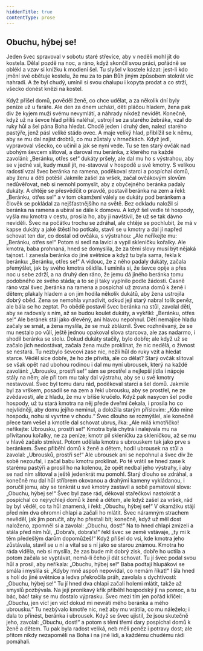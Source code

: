 ```yaml
---
hiddenTitle: true
contentType: prose
---
```


<section>

# Obuchu, hýbej se!

Jeden švec spravoval v sobotu staré střevíce, aby v neděli mohl jít do kostela. Dělal pozdě na noc, a ráno, když skončil svou práci, pořádně se oblékl a vzav si knížku k modlení šel. Tu slyšel v kostele kázat: jest-li kdo jmění své obětuje kostelu, že mu za to pán Bůh jiným způsobem stokrát víc nahradí. A že byl chudý, umínil si svou chalupu i kopyta prodat a co strží, všecko donést knězi na kostel.

Když přišel domů, pověděl ženě, co chce udělat, a za několik dní byly peníze už u faráře. Ale den za dnem uchází, děti pláčou hladem, žena pak div že kyjem muži svému nevymlátí, a náhrady nikdež nevidět. Konečně, když už na ševce hlad příliš naléhal, ustrojil se za starého žebráka, vzal do ruky hůl a šel pána Boha hledat. Chodě jeden i druhý den, nalezl starého pastýře, jenž pásl veliké stádo ovec. A maje veliký hlad, přiblížil se k němu, aby se mu dal najíst drobtů, co mu zůstaly v hrnečkách. Když jedl, vypravoval všecko, co učinil a jak se nyní vede. Tu se ten starý ovčák nad ubohým ševcem slitoval, a daroval mu beránka, z kterého na každé zavolání: „Beránku, otřes se!“ dukáty pršely, ale dal mu ho s výstrahou, aby se v jedné vsi, kudy musil jít, ne-stavoval v hospodě u své kmotry. S velikou radostí vzal švec beránka na ramena, poděkoval starci a pospíchal domů, aby ženu a děti potěšil Jakmile zašel za vršek, začal ovčákovým slovům nedůvěřovat, neb si nemohl pomyslit, aby z obyčejného beránka padaly dukáty. A chtěje se přesvědčit o pravdě, postavil beránka na zem a řekl: „Beránku, otřes se!“ a v tom okamžení válely se dukáty pod beránkem a člověk se pokládal za nejšťastnějšího na světě. Bez odkladu naložil si beránka na ramena a ubíral se dále k domovu. A když šel vedle té hospody, vyšla mu kmotra v cestu, prosila ho, aby ji navštívil, že už se tak dávno neviděli. Švec na počátku trochu se zdráhal, ale chtěje se pochlubit, že má v kapse dukáty a jaké štěstí ho potkalo, stavil se u kmotry a dal jí napřed schovat ten dar, co dostal od ovčáka, s výstrahou: „Ale neříkejte mu: „Beránku, otřes se!“ Potom si sedl na lavici a vypil skleničku kořalky. Ale kmotra, baba prohnaná, hned se domyslila, že za těmi slovy musí být nějaká tajnost. I zanesla beránka do jiné světnice a když tu byla sama, řekla k beránku: „Beránku, otřes se!“ A vidouc, že z něho padaly dukáty, začala přemýšlet, jak by svého kmotra ošidila. I umínila si, že ševce opije a přes noc u sebe zdrží, a na druhý den ráno, že jemu dá jiného beránka tomu podobného ze svého stáda; a to se jí taky vyplnilo podle žádosti. Časně ráno vzal švec ‚beránka na ramena a pospíchal už zrovna domů k ženě i dětem; plakaly hladem a on jim hodila několik dukátů, aby žena ustrojila dobrý oběd. Zena se nemohla vynadivit, odkud její starý nabral tolik peněz, ale bála se ho zeptat. Po obědě postavil švec beránka na stůl, zavolal dětí, aby se radovaly s ním, až se budou koulet dukáty, a vykřikl: „Beránku, otřes se!“ Ale beránek stál jako dřevěný, ani hlavou nepohnul. Dětí nemajíce hladu začaly se smát, a žena myslila, že se muž zbláznil. Švec rozhněvaný, že se mu nestalo po vůlí, ještě jednou opakoval slova starcova, ale zas nadarmo, i shodil beránka se stolu. Dokud dukáty stačily, bylo dobře; ale když už se začalo jich nedostávat, začala žena muže proklínat, že nic nedělá, o živnost se nestará. Tu nezbylo ševcovi zase nic, nežli hůl do ruky vzít a hledat starce. Věděl sice dobře, že ho zle přivítá, ale co dělat? Starý ovčák slitoval se však opět nad ubohou rodinou i dal mu nyní ubrousek, který na každé zavolání: „Ubrousku, prostři se!“ sám se prostřel a nejlepší jídla i nápoje stály na něm; ale při tom mu taky dal výstrahu, aby se u své kmotry nestavoval. Švec byl tomu daru rád, poděkoval starci a šel domů. Jakmile byl za vrškem, posadil se na zem a řekl ubrousku, aby se prostřel, ne ze zvědavosti, ale z hladu, že mu v břiše kručelo. Když pak nasycen šel podle hospody, už tu stará kmotra na něj přede dveřmi čekala, i prosila ho co nejvlídněji, aby domu jejího neminul, a doložila starým příslovím: „Kdo mine hospodu, nohu si vyvrtne v chodu.“ Švec dlouho se rozmýšlel, ale konečně přece tam vešel a kmotře dal schovat ubrus, řka: „Ale milá kmotřičko! neříkejte: Ubrousku, prostři se!“ Kmotra bylá chytrá i nalejvala mu na přivítanou kořalky, ne za peníze; kmotr pil skleničku za skleničkou, až se mu v hlavě začalo stmívat. Potom udělala kmotra s ubrouskem tak jako prve s beránkem. Švec přiběhl domů k ženě a dětem, hodil ubrousek na stůl a zavolal: „Ubrousků, prostři se!“ Ale ubrousek ani se nepohnul a švec div že sobě nezoufal, i začal babu kmotru proklínat. Po té vrátil se hned zase k starému pastýři a prosil ho na kolenou, že opět nedbal jeho výstrahy, i aby se nad ním slitoval a ještě jedenkrát mu pomohl. Starý dlouho se zdráhal, a konečně mu dal hůl stříbrem okovanou a drahými kameny vykládanou, i poručil jemu, aby se tenkrát u své kmotry zastavil a sobě pamatoval slova: „Obuchu, hýbej se!“ Švec byl zase rád, děkoval stařečkovi nastokrát a pospíchal co nejrychleji domů k ženě a dětem, ale když zašel za vršek, rád by byl věděl, co ta hůl znamená, i řekl: „Obuchu, hýbej se!“ V okamžiku stájí před ním dva ohromní chlapi a začali ho mlátit. Švec náramným strachem nevěděl, jak jim poručit, aby ho přestali bít; konečně, když už měl dost naloženo, zpomněl si a zavolal: „Obuchu, dost!“ Na to hned chlapi zmizeli a stála před ním hůl, „Dobra’s, dobra’s!“ řekl švec se země vstávaje, „ty mi k těm předešlým darům dopomůžeš!“ Když přišel do vsi, kde kmotra jeho zůstávala, stavil se u ní a vítal se s ní jako se starou známou. Kmotra ho ráda viděla, neb si myslila, že zas bude mít dobrý zisk, dobře ho uctila a potom začala se vyptávat, nemá-li čeho jí dát schovat. Tu jí švec podal svou hůl a prosil, aby neříkala: „Obuchu, hýbej se!“ Baba podtají hlupákovi se smála i myslila si: „Kdyby mně aspoň nepovídal, co nemám říkat!“ I šla hned s holí do jiné světnice a ledva překročila práh, zavolala s dychtivostí: „Obuchu, hýbej se!“ Tu jí hned dva chlapi začali holemi mlátit, takže až smyslů pozbývala. Na její pronikavý křik přiběhl hospodský jí na pomoc, a tu bác, bác! taky se mu dostalo výprasku. Švec mezi tím jen pořád křičel: „Obuchu, jen víc! jen víc! dokud mi nevrátí mého beránka a mého ubrousku.“ Tu nezbývalo kmotře nic, než aby mu vrátila, co mu náleželo; i dala to přinést, beránka i ubrousek. Když se švec ujistil, že jsou skutečně jeho, zavolal: „Obuchu, dost!“ a potom s těmi třemi dary pospíchal domů k ženě a dětem. Tu pak byla radost veliká, neb měli peněz i potravy dost; ale přitom nikdy nezapoměli na Boha i na jiné lidi, a každému chudému rádi pomáhali.

</section>
